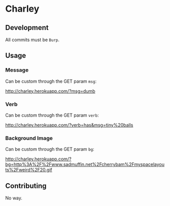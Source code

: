 # Charley

## Development

All commits must be `Burp`.

## Usage

### Message

Can be custom through the GET param `msg`:

http://charley.herokuapp.com/?msg=dumb

### Verb

Can be custom through the GET param `verb`:

http://charley.herokuapp.com/?verb=has&msg=tiny%20balls

### Background Image

Can be custom through the GET param `bg`:

http://charley.herokuapp.com/?bg=http%3A%2F%2Fwww.sadmuffin.net%2Fcherrybam%2Fmyspacelayouts%2Fweird%2F20.gif

## Contributing

No way.
